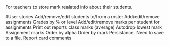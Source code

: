 For teachers to store mark realated info about their students.

#User stories
Add/remove/edit students to/from a roster
Add/edit/remove assignments
Grades by % or level
Add/edit/remove marks per student for assignments
Print out reports
class marks (average)
Autodrop lowest mark
Assignment marks
Order by alpha
Order by mark
Persistance. Need to save to a file.
Report card comments

